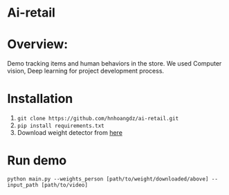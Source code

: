 # Ai-retail

# Overview:

Demo tracking items and human behaviors in the store. We used Computer vision, Deep learning for project development process.

# Installation

1. `git clone https://github.com/hnhoangdz/ai-retail.git`
2. `pip install requirements.txt`
3. Download weight detector from [here](https://drive.google.com/drive/folders/11PmOwVpXVLfIWx3eDkFWJi-FWeEV7Puq)

# Run demo

`python main.py --weights_person [path/to/weight/downloaded/above] --input_path [path/to/video]`